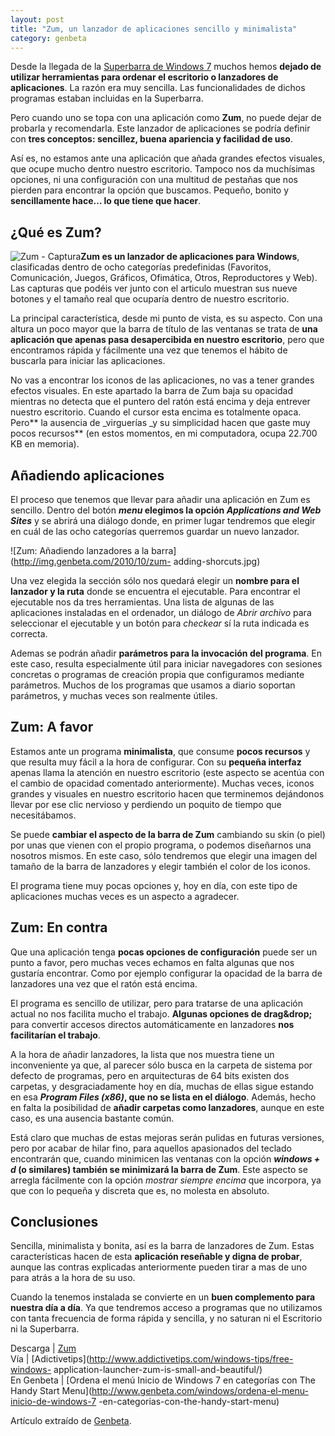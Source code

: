 ```yaml
---
layout: post
title: "Zum, un lanzador de aplicaciones sencillo y minimalista"
category: genbeta
---
```




Desde la llegada de la [Superbarra de Windows
7](http://www.genbeta.com/actualidad/la-superbarra-de-windows-7-screencast)
muchos hemos **dejado de utilizar herramientas para ordenar el escritorio o
lanzadores de aplicaciones**. La razón era muy sencilla. Las funcionalidades
de dichos programas estaban incluidas en la Superbarra.

Pero cuando uno se topa con una aplicación como **Zum**, no puede dejar de
probarla y recomendarla. Este lanzador de aplicaciones se podría definir con
**tres conceptos: sencillez, buena apariencia y facilidad de uso**.

Así es, no estamos ante una aplicación que añada grandes efectos visuales, que
ocupe mucho dentro nuestro escritorio. Tampoco nos da muchísimas opciones, ni
una configuración con una multitud de pestañas que nos pierden para encontrar
la opción que buscamos. Pequeño, bonito y **sencillamente hace… lo que tiene
que hacer**.  
  

## ¿Qué es Zum?

  
![Zum - Captura](http://img.genbeta.com/2010/10/zum-captura-games.jpg)**Zum es
un lanzador de aplicaciones para Windows**, clasificadas dentro de ocho
categorías predefinidas (Favoritos, Comunicación, Juegos, Gráficos, Ofimática,
Otros, Reproductores y Web). Las capturas que podéis ver junto con el articulo
muestran sus nueve botones y el tamaño real que ocuparía dentro de nuestro
escritorio.

La principal característica, desde mi punto de vista, es su aspecto. Con una
altura un poco mayor que la barra de título de las ventanas se trata de **una
aplicación que apenas pasa desapercibida en nuestro escritorio**, pero que
encontramos rápida y fácilmente una vez que tenemos el hábito de buscarla para
iniciar las aplicaciones.

No vas a encontrar los iconos de las aplicaciones, no vas a tener grandes
efectos visuales. En este apartado la barra de Zum baja su opacidad mientras
no detecta que el puntero del ratón está encima y deja entrever nuestro
escritorio. Cuando el cursor esta encima es totalmente opaca. Pero** la
ausencia de _virguerías _y su simplicidad hacen que gaste muy pocos recursos**
(en estos momentos, en mi computadora, ocupa 22.700 KB en memoria).

## Añadiendo aplicaciones

  
El proceso que tenemos que llevar para añadir una aplicación en Zum es
sencillo. Dentro del botón **_menu_ elegimos la opción _Applications and Web
Sites_** y se abrirá una diálogo donde, en primer lugar tendremos que elegir
en cuál de las ocho categorías querremos guardar un nuevo lanzador.

![Zum: Añadiendo lanzadores a la barra](http://img.genbeta.com/2010/10/zum-
adding-shorcuts.jpg)

Una vez elegida la sección sólo nos quedará elegir un **nombre para el
lanzador y la ruta** donde se encuentra el ejecutable. Para encontrar el
ejecutable nos da tres herramientas. Una lista de algunas de las aplicaciones
instaladas en el ordenador, un diálogo de _Abrir archivo_ para seleccionar el
ejecutable y un botón para _checkear_ sí la ruta indicada es correcta.

Ademas se podrán añadir **parámetros para la invocación del programa**. En
este caso, resulta especialmente útil para iniciar navegadores con sesiones
concretas o programas de creación propia que configuramos mediante parámetros.
Muchos de los programas que usamos a diario soportan parámetros, y muchas
veces son realmente útiles.

## Zum: A favor

  
Estamos ante un programa **minimalista**, que consume **pocos recursos** y que
resulta muy fácil a la hora de configurar. Con su **pequeña interfaz** apenas
llama la atención en nuestro escritorio (este aspecto se acentúa con el cambio
de opacidad comentado anteriormente). Muchas veces, iconos grandes y visuales
en nuestro escritorio hacen que terminemos dejándonos llevar por ese clic
nervioso y perdiendo un poquito de tiempo que necesitábamos.

Se puede **cambiar el aspecto de la barra de Zum** cambiando su skin (o piel)
por unas que vienen con el propio programa, o podemos diseñarnos una nosotros
mismos. En este caso, sólo tendremos que elegir una imagen del tamaño de la
barra de lanzadores y elegir también el color de los iconos.

El programa tiene muy pocas opciones y, hoy en día, con este tipo de
aplicaciones muchas veces es un aspecto a agradecer.

## Zum: En contra

  
Que una aplicación tenga **pocas opciones de configuración** puede ser un
punto a favor, pero muchas veces echamos en falta algunas que nos gustaría
encontrar. Como por ejemplo configurar la opacidad de la barra de lanzadores
una vez que el ratón está encima.

El programa es sencillo de utilizar, pero para tratarse de una aplicación
actual no nos facilita mucho el trabajo. **Algunas opciones de drag&drop;**
para convertir accesos directos automáticamente en lanzadores **nos
facilitarían el trabajo**.

A la hora de añadir lanzadores, la lista que nos muestra tiene un
inconveniente ya que, al parecer sólo busca en la carpeta de sistema por
defecto de programas, pero en arquitecturas de 64 bits existen dos carpetas, y
desgraciadamente hoy en día, muchas de ellas sigue estando en esa **_Program
Files (x86)_, que no se lista en el diálogo**. Además, hecho en falta la
posibilidad de **añadir carpetas como lanzadores**, aunque en este caso, es
una ausencia bastante común.

Está claro que muchas de estas mejoras serán pulidas en futuras versiones,
pero por acabar de hilar fino, para aquellos apasionados del teclado
encontrarán que, cuando minimicen las ventanas con la opción **_windows + d_
(o similares) también se minimizará la barra de Zum**. Este aspecto se arregla
fácilmente con la opción _mostrar siempre encima_ que incorpora, ya que con lo
pequeña y discreta que es, no molesta en absoluto.

## Conclusiones

  
Sencilla, minimalista y bonita, así es la barra de lanzadores de Zum. Estas
características hacen de esta **aplicación reseñable y digna de probar**,
aunque las contras explicadas anteriormente pueden tirar a mas de uno para
atrás a la hora de su uso.

Cuando la tenemos instalada se convierte en un **buen complemento para nuestra
día a día**. Ya que tendremos acceso a programas que no utilizamos con tanta
frecuencia de forma rápida y sencilla, y no saturan ni el Escritorio ni la
Superbarra.

Descarga | [Zum](http://www.cevem.net/zum/en/)  
Vía | [Adictivetips](http://www.addictivetips.com/windows-tips/free-windows-
application-launcher-zum-is-small-and-beautiful/)  
En Genbeta | [Ordena el menú Inicio de Windows 7 en categorías con The Handy
Start Menu](http://www.genbeta.com/windows/ordena-el-menu-inicio-de-windows-7
-en-categorias-con-the-handy-start-menu)

Artículo extraído de [Genbeta](http://www.genbeta.com).